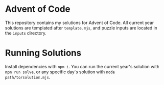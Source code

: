 # Advent of Code
This repository contains my solutions for Advent of Code. All current year
solutions are templated after `template.mjs`, and puzzle inputs are located in
the `inputs` directory.

# Running Solutions
Install dependencies with `npm i`. You can run the current year's solution with
`npm run solve`, or any specific day's solution with `node path/to/solution.mjs`.
